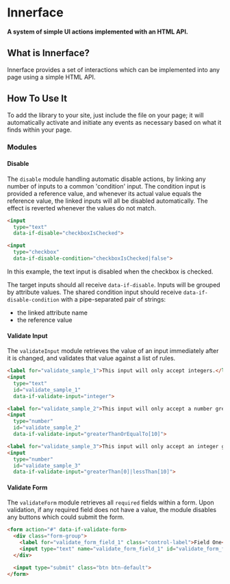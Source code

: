 # Innerface

**A system of simple UI actions implemented with an HTML API.**

## What is Innerface?

Innerface provides a set of interactions which can be implemented into any page using a simple HTML API.

## How To Use It

To add the library to your site, just include the file on your page; it will automatically activate and initiate any events as necessary based on what it finds within your page.

### Modules

#### Disable

The `disable` module handling automatic disable actions, by linking any number of inputs to a common 'condition' input. The condition input is provided a reference value, and whenever its actual value equals the reference value, the linked inputs will all be disabled automatically. The effect is reverted whenever the values do not match.

```html
<input
  type="text"
  data-if-disable="checkboxIsChecked">

<input
  type="checkbox"
  data-if-disable-condition="checkboxIsChecked|false">
```

In this example, the text input is disabled when the checkbox is checked.

The target inputs should all receive `data-if-disable`. Inputs will be grouped by attribute values. The shared condition input should receive `data-if-disable-condition` with a pipe-separated pair of strings:

- the linked attribute name
- the reference value

#### Validate Input

The `validateInput` module retrieves the value of an input immediately after it is changed, and validates that value against a list of rules.

```html
<label for="validate_sample_1">This input will only accept integers.</label>
<input
  type="text"
  id="validate_sample_1"
  data-if-validate-input="integer">

<label for="validate_sample_2">This input will only accept a number greater than or equal to 10.</label>
<input
  type="number"
  id="validate_sample_2"
  data-if-validate-input="greaterThanOrEqualTo[10]">

<label for="validate_sample_3">This input will only accept an integer greater than 0 and less than 10.</label>
<input
  type="number"
  id="validate_sample_3"
  data-if-validate-input="greaterThan[0]|lessThan[10]">
```

#### Validate Form

The `validateForm` module retrieves all `required` fields within a form. Upon validation, if any required field does not have a value, the module disables any buttons which could submit the form.

```html
<form action="#" data-if-validate-form>
  <div class="form-group">
    <label for="validate_form_field_1" class="control-label">Field One</label>
    <input type="text" name="validate_form_field_1" id="validate_form_field_1" class="form-control" required>
  </div>

  <input type="submit" class="btn btn-default">
</form>
```
